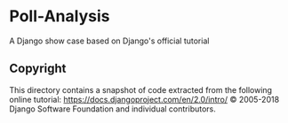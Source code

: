 # Poll-Analysis
A Django show case based on Django's official tutorial

## Copyright
This directory contains a snapshot of code extracted from the following online tutorial:
https://docs.djangoproject.com/en/2.0/intro/
© 2005-2018 Django Software Foundation and individual contributors.
